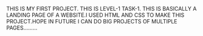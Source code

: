 THIS IS MY FIRST PROJECT. 
THIS IS LEVEL-1 TASK-1.
THIS IS BASICALLY A LANDING PAGE OF A WEBSITE.I USED HTML AND CSS TO MAKE THIS PROJECT.HOPE IN FUTURE I CAN DO BIG PROJECTS OF MULTIPLE PAGES.........